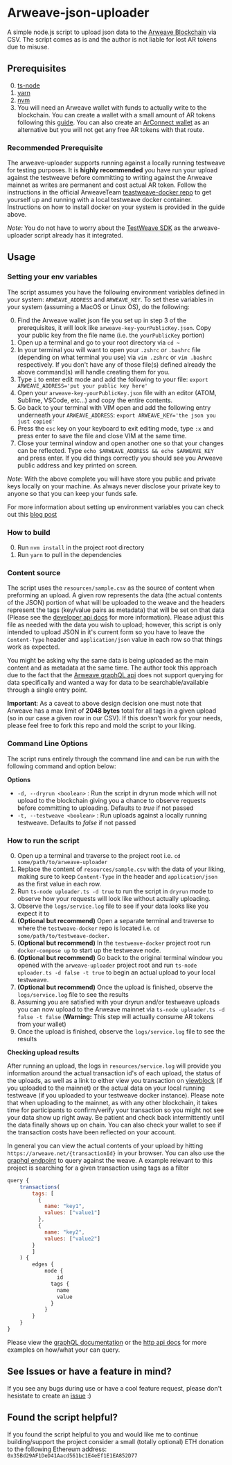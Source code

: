 # Arweave-json-uploader

A simple node.js script to upload json data to the [Arweave Blockchain](https://www.arweave.org/) via CSV.  The script comes as is and the author is not liable for lost AR tokens due to misuse.

## Prerequisites

0. [ts-node](https://github.com/TypeStrong/ts-node)
1. [yarn](https://classic.yarnpkg.com/lang/en/docs/install/#mac-stable)
2. [nvm](https://github.com/nvm-sh/nvm)
3. You will need an Arweave wallet with funds to actually write to the blockchain.  You can create a wallet with  a small amount of AR tokens following this [guide](https://faucet.arweave.net/).  You can also create an [ArConnect wallet]((https://arconnect.io/)) as an alternative but you will not get any free AR tokens with that route.

### Recommended Prerequisite

The arweave-uploader supports running against a locally running testweave for testing purposes.  It is **highly recommended** you have run your upload against the testweave before committing to writing against the Arweave mainnet as writes are permanent and cost actual AR token.  Follow the instructions in the official ArweaveTeam [teastweave-docker repo](https://github.com/ArweaveTeam/testweave-docker) to get yourself up and running with a local testweave docker container.  Instructions on how to install docker on your system is provided in the guide above.  

*Note:* You do not have to worry about the [TestWeave SDK](https://github.com/ArweaveTeam/testweave-sdk) as the arweave-uploader script already has it integrated.

## Usage

### Setting your env variables

The script assumes you have the following environment variables defined in your system: `ARWEAVE_ADDRESS` and `ARWEAVE_KEY`.  To set these variables in your system (assuming a MacOS or Linux OS), do the following:

0. Find the Arweave wallet json file you set up in step 3 of the prerequisites, it will look like `arweave-key-yourPublicKey.json`. Copy your public key from the file name (i.e. the `yourPublicKey` portion)
1. Open up a terminal and go to your root directory via `cd ~`
2. In your terminal you will want to open your `.zshrc` *or* `.bashrc` file (depending on what terminal you use) via `vim .zshrc` or `vim .bashrc` respectively.  If you don't have any of those file(s) defined already the above command(s) will handle creating them for you.
3. Type `i` to enter edit mode and add the following to your file: `export ARWEAVE_ADDRESS='put your public key here'`
4. Open your `arweave-key-yourPublicKey.json` file with an editor (ATOM, Sublime, VSCode, etc...) and copy the entire contents.
5. Go back to your terminal with VIM open and add the following entry underneath your `ARWEAVE_ADDRESS`:  `export ARWEAVE_KEY='the json you just copied'`
6. Press the `esc` key on your keyboard to exit editing mode, type `:x` and press enter to save the file and close VIM at the same time.
7. Close your terminal window and open another one so that your changes can be reflected.  Type `echo $ARWEAVE_ADDRESS && echo $ARWEAVE_KEY` and press enter.  If you did things correctly you should see you Arweave public address and key printed on screen.

*Note*: With the above complete you will have store you public and private keys locally on your machine.  As always never disclose your private key to anyone so that you can keep your funds safe.

For more information about setting up environment variables you can check out this [blog post](https://www.twilio.com/blog/2017/01/how-to-set-environment-variables.html)

### How to build

0. Run `nvm install` in the project root directory
1. Run `yarn` to pull in the dependencies

### Content source

The script uses the `resources/sample.csv` as the source of content when preforming an upload.  A given row represents the data (the actual contents of the JSON) portion of what will be uploaded to the weave and the headers represent the tags (key/value pairs as metadata) that will be set on that data (Please see the [developer api docs](https://docs.arweave.org/developers/server/http-api#field-definitions) for more information).  Please adjust this file as needed with the data you wish to upload; however, this script is only intended to upload JSON in it's current form so you have to leave the `Content-Type` header and `application/json` value in each row so that things work as expected.

You might be asking why the same data is being uploaded as the main content and as metadata at the same time.  The author took this approach due to the fact that the [Arweave graphQL api](https://gql-guide.vercel.app/) does not support querying for data specifically and wanted a way for data to be searchable/available through a single entry point.  

**Important**: As a caveat to above design decision one must note that Arweave has a max limit of **2048 bytes** total for all tags in a given upload (so in our case a given row in our CSV).  If this doesn't work for your needs, please feel free to fork this repo and mold the script to your liking.

### Command Line Options

The script runs entirely through the command line and can be run with the following command and option below:

**Options**

- `-d, --dryrun <boolean>` : Run the script in dryrun mode which will not upload to the blockchain giving you a chance to observe requests before committing to uploading.  Defaults to *true* if not passed
- `-t, --testweave <boolean>` : Run uploads against a locally running testweave.  Defaults to *false* if not passed

### How to run the script

0. Open up a terminal and traverse to the project root i.e. `cd some/path/to/arweave-uploader`
1. Replace the content of `resources/sample.csv` with the data of your liking, making sure to keep `Content-Type` in the header and `application/json` as the first value in each row.
2. Run `ts-node uploader.ts -d true` to run the script in `dryrun` mode to observe how your requests will look like without actually uploading.
3. Observe the `logs/service.log` file to see if your data looks like you expect it to
4. **(Optional but recommend)** Open a separate terminal and traverse to where the `testweave-docker` repo is located i.e. `cd some/path/to/testweave-docker`.
5. **(Optional but recommend)** In the `testweave-docker` project root run `docker-compose up` to start up the testweave node.
6. **(Optional but recommend)** Go back to the original terminal window you opened with the `arweave-uploader` project root and run `ts-node uploader.ts -d false -t true` to begin an actual upload to your local testweave.
7. **(Optional but recommend)** Once the upload is finished, observe the `logs/service.log` file to see the results
8. Assuming you are satisfied with your dryrun and/or testweave uploads you can now upload to the Arweave mainnet via `ts-node uploader.ts -d false -t false` (**Warning:** This step will actually consume AR tokens from your wallet)
9. Once the upload is finished, observe the `logs/service.log` file to see the results

**Checking upload results**

After running an upload, the logs in `resources/service.log` will provide you information around the actual transaction id's of each upload, the status of the uploads, as well as a link to either view you transaction on [viewblock](https://viewblock.io/arweave) (if you uploaded to the mainnet) or the actual data on your local running testweave (if you uploaded to your testweave docker instance).  Please note that when uploading to the mainnet, as with any other blockchain, it takes time for participants to confirm/verify your transaction so you might not see your data show up right away.  Be patient and check back intermittently until the data finally shows up on chain.  You can also check your wallet to see if the transaction costs have been reflected on your account.

In general you can view the actual contents of your upload by hitting `https://arweave.net/{transactionId}` in your browser.  You can also use the [graphql endpoint](https://arweave.net/graphql) to query against the weave.  A example relevant to this project is searching for a given transaction using tags as a filter

```javascript
query {
    transactions(
        tags: [
          {
            name: "key1",
            values: ["value1"]
          },
          {
            name: "key2",
            values: ["value2"]
        }
        ]
    ) {
        edges {
            node {
                id
              tags {
                name
                value
              }
            }
        }
    }
}
```

Please view the [graphQL documentation](https://gql-guide.vercel.app/) or the [http api docs](https://docs.arweave.org/developers/server/http-api) for more examples on how/what your can query.

## See Issues or have a feature in mind?

If you see any bugs during use or have a cool feature request, please don't hesistate to create an [issue](https://github.com/narbs91/arweave-json-uploader/issues) :)

## Found the script helpful?

If you found the script helpful to you and would like me to continue building/support the project consider a small (totally optional) ETH donation to the following Ethereum address: `0x35Bd29AF1DeD41Aacd561bc1E4eEf1E1EA852D77`
